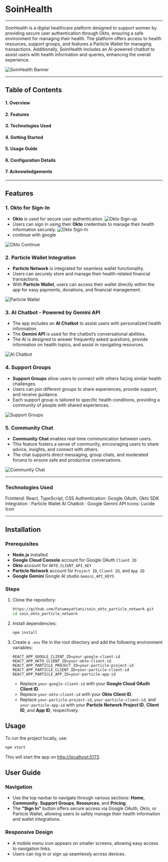 # SoinHealth

---
SoinHealth is a digital healthcare platform designed to support women by providing secure user authentication through Okto, ensuring a safe environment for managing their health. The platform offers access to health resources, support groups, and features a Particle Wallet for managing transactions. Additionally, SoinHealth includes an AI-powered chatbot to assist users with health information and queries, enhancing the overall experience.

![SoinHealth Banner](src/assets/soinpicture.PNG)

---
## Table of Contents
#### 1. Overview
#### 2. Features
#### 3. Technologies Used
#### 4. Getting Started
#### 5. Usage Guide
#### 6. Configuration Details
#### 7. Acknowledgements

---
## Features

### 1. **Okto for Sign-In**
- **Okto** is used for secure user authentication.
![Okto Sign-up](src/assets/signup.PNG)
- Users can sign in using their **Okto** credentials to manage their health information securely.
![Okto Sign-In](src/assets/signin.PNG)
- continue with google
  
![Okto Continue](src/assets/continuegoogle.PNG)

### 2. **Particle Wallet Integration**
- **Particle Network** is integrated for seamless wallet functionality.
- Users can securely store and manage their health-related financial transactions.
- With **Particle Wallet**, users can access their wallet directly within the app for easy payments, donations, and financial management.

![Particle Wallet](src/assets/pricewallet.PNG)

### 3. **AI Chatbot - Powered by Gemini API**
- The app includes an **AI Chatbot** to assist users with personalized health information.
- The **Gemini API** is used for the chatbot’s conversational abilities.
- The AI is designed to answer frequently asked questions, provide information on health topics, and assist in navigating resources.

![AI Chatbot](src/assets/chatbott.PNG)

### 4. **Support Groups**
- **Support Groups** allow users to connect with others facing similar health challenges.
- Users can join different groups to share experiences, provide support, and receive guidance.
- Each support group is tailored to specific health conditions, providing a community of people with shared experiences.

![Support Groups](src/assets/support%20groups.PNG)

### 5. **Community Chat**
- **Community Chat** enables real-time communication between users.
- This feature fosters a sense of community, encouraging users to share advice, insights, and connect with others.
- The chat supports direct messaging, group chats, and moderated forums to ensure safe and productive conversations.

![Community Chat](src/assets/community.PNG)



---
### Technologies Used
Frontend: React, TypeScript, CSS
Authentication: Google OAuth, Okto SDK
Integration : Particle Wallet
AI Chatbot : Google Gemini API
Icons: Lucide Icon

---

## Installation

### Prerequisites
- **Node.js** installed
- **Google Cloud Console** account for Google OAuth `Client ID`
- **Okto** account for `OKTO_CLIENT_API_KEY`
- **Particle Network** account for `Project ID`, `Client ID`, and `App ID`
- **Google Gemini** Google AI studio `Gemini_API_KEYS`

### Steps

1. Clone the repository:

   ```bash
   https://github.com/Fatumayattani/soin_okto_particle_network.git
   cd soin_okto_particle_network
   ```

2. Install dependencies:

   ```bash
   npm install
   ```

3. Create a `.env` file in the root directory and add the following environment variables:

   ```plaintext
   REACT_APP_GOOGLE_CLIENT_ID=your-google-client-id
   REACT_APP_OKTO_CLIENT_ID=your-okto-client-id
   REACT_APP_PARTICLE_PROJECT_ID=your-particle-project-id
   REACT_APP_PARTICLE_CLIENT_ID=your-particle-client-id
   REACT_APP_PARTICLE_APP_ID=your-particle-app-id
   ```

   - Replace `your-google-client-id` with your **Google Cloud OAuth Client ID**.
   - Replace `your-okto-client-id` with your **Okto Client ID**.
   - Replace `your-particle-project-id`, `your-particle-client-id`, and `your-particle-app-id` with your **Particle Network Project ID**, **Client ID**, and **App ID**, respectively.

## Usage

To run the project locally, use:

```bash
npm start
```

This will start the app on [http://localhost:5173](http://localhost:5173).

## User Guide

### Navigation

- Use the top navbar to navigate through various sections: **Home**, **Community**, **Support Groups**, **Resources**, and **Pricing**.
- The **"Sign In"** button offers secure access via Google OAuth, Okto, or Particle Wallet, allowing users to safely manage their health information and wallet integrations.

### Responsive Design

- A mobile menu icon appears on smaller screens, allowing easy access to navigation links.
- Users can log in or sign up seamlessly across devices.

